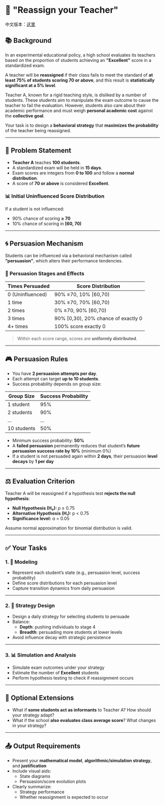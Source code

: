 # 🧠 "Reassign your Teacher"
中文版本：[这里](Quest1.md)

## 📚 Background

In an experimental educational policy, a high school evaluates its teachers based on the proportion of students achieving an **"Excellent"** score in a standardized exam. 

A teacher will be **reassigned** if their class fails to meet the standard of **at least 75% of students scoring 70 or above**, and this result is **statistically significant at a 5% level**.

Teacher A, known for a rigid teaching style, is disliked by a number of students. These students aim to manipulate the exam outcome to cause the teacher to fail the evaluation. However, students also care about their academic performance and must weigh **personal academic cost** against the **collective goal**.

Your task is to design a **behavioral strategy** that **maximizes the probability** of the teacher being reassigned.

---

## 📝 Problem Statement

- **Teacher A** teaches **100 students**.
- A standardized exam will be held in **15 days**.
- Exam scores are integers from **0 to 100** and follow a **normal distribution**.
- A score of **70 or above** is considered **Excellent**.

### 📊 Initial Uninfluenced Score Distribution

If a student is not influenced:

- 90% chance of scoring **≥ 70**
- 10% chance of scoring in **[60, 70)**

---

## 🌀 Persuasion Mechanism

Students can be influenced via a behavioral mechanism called **“persuasion”**, which alters their performance tendencies.

### 🎯 Persuasion Stages and Effects

| Times Persuaded | Score Distribution |
|------------------|-------------------|
| 0 (Uninfluenced) | 90% ≥70, 10% [60,70) |
| 1 time           | 30% ≥70, 70% [60,70) |
| 2 times          | 0% ≥70, 90% [60,70) |
| 3 times          | 90% [0,30), 20% chance of exactly 0 |
| 4+ times         | 100% score exactly 0 |

> Within each score range, scores are **uniformly distributed**.

---

## 🎮 Persuasion Rules

- You have **2 persuasion attempts per day**.
- Each attempt can target **up to 10 students**.
- Success probability depends on group size:

| Group Size | Success Probability |
|------------|---------------------|
| 1 student  | 95%                 |
| 2 students | 90%                 |
| ...        | ...                 |
| 10 students| 50%                 |

- Minimum success probability: **50%**
- A **failed persuasion** permanently reduces that student’s **future persuasion success rate by 10%** (minimum 0%)
- If a student is not persuaded again within **2 days**, their persuasion **level decays** by **1 per day**

---

## ⚖️ Evaluation Criterion

Teacher A will be reassigned if a hypothesis test **rejects the null hypothesis**:

- **Null Hypothesis (H₀):** p ≥ 0.75  
- **Alternative Hypothesis (H₁):** p < 0.75  
- **Significance level:** α = 0.05  

Assume normal approximation for binomial distribution is valid.

---

## ✅ Your Tasks

### 1. 📐 Modeling

- Represent each student’s state (e.g., persuasion level, success probability)
- Define score distributions for each persuasion level
- Capture transition dynamics from daily persuasion

---

### 2. 🧠 Strategy Design

- Design a daily strategy for selecting students to persuade
- Balance:
  - **Depth**: pushing individuals to stage 4
  - **Breadth**: persuading more students at lower levels
- Avoid influence decay with strategic persistence

---

### 3. 📊 Simulation and Analysis

- Simulate exam outcomes under your strategy
- Estimate the number of **Excellent** students
- Perform hypothesis testing to check if reassignment occurs

---

## 🧩 Optional Extensions

- What if **some students act as informants** to Teacher A? How should your strategy adapt?
- What if the school **also evaluates class average score**? What changes in your strategy?

---

## 📤 Output Requirements

- Present your **mathematical model**, **algorithmic/simulation strategy**, and **justification**
- Include visual aids:
  - State diagrams
  - Persuasion/score evolution plots
- Clearly summarize:
  - Strategy performance
  - Whether reassignment is expected to occur
